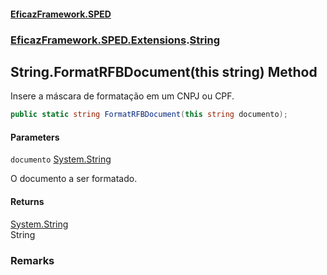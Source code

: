 #### [EficazFramework.SPED](EficazFrameworkSPED.md 'EficazFramework SPED')
### [EficazFramework.SPED.Extensions](EficazFramework.SPED.Extensions.md 'EficazFramework.SPED.Extensions').[String](EficazFramework.SPED.Extensions/String.md 'EficazFramework.SPED.Extensions.String')

## String.FormatRFBDocument(this string) Method

Insere a máscara de formatação em um CNPJ ou CPF.

```csharp
public static string FormatRFBDocument(this string documento);
```
#### Parameters

<a name='EficazFramework.SPED.Extensions.String.FormatRFBDocument(thisstring).documento'></a>

`documento` [System.String](https://docs.microsoft.com/en-us/dotnet/api/System.String 'System.String')

O documento a ser formatado.

#### Returns
[System.String](https://docs.microsoft.com/en-us/dotnet/api/System.String 'System.String')  
String

### Remarks
